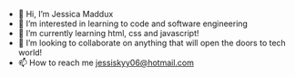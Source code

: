 - 👋 Hi, I’m Jessica Maddux
- 👀 I’m interested in learning to code and software engineering
- 🌱 I’m currently learning html, css and javascript!
- 💞️ I’m looking to collaborate on anything that will open the doors to tech world!
- 📫 How to reach me jessiskyy06@hotmail.com

<!---
jessiskyy/jessiskyy is a ✨ special ✨ repository because its `README.md` (this file) appears on your GitHub profile.
You can click the Preview link to take a look at your changes.
--->
